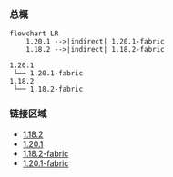 ### 总概

```mermaid
flowchart LR
    1.20.1 -->|indirect| 1.20.1-fabric
    1.18.2 -->|indirect| 1.18.2-fabric
```

```
1.20.1
 └── 1.20.1-fabric
1.18.2
 └── 1.18.2-fabric
```

### 链接区域

- [1.18.2](/projects/1.18/assets/vanity-viking/vanity_viking)
- [1.20.1](/projects/1.20/assets/vanity-viking/vanity_viking)
- [1.18.2-fabric](/projects/1.18-fabric/assets/vanity-viking/vanity_viking)
- [1.20.1-fabric](/projects/1.20-fabric/assets/vanity-viking/vanity_viking)